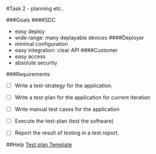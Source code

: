 #Task 2 - planning etc..

###Goals
####SDC
- easy deploy
- wide range: many deplayable devices
####Deployer
- minimal configuration
- easy integration: clear API
####Customer
- easy access
- absolute security

###Requirements
- [ ] Write a test-strategy for the application.
- [ ] Write a test-plan for the application for current iteration
- [ ] Write manual test cases for the application
- [ ] Execute the test-plan (test the software)
- [ ] Report the result of testing in a test report.


##Help
[Test plan Template](http://upedu.org/templates/cs/TEST/upedu_ex_tstpl.pdf)